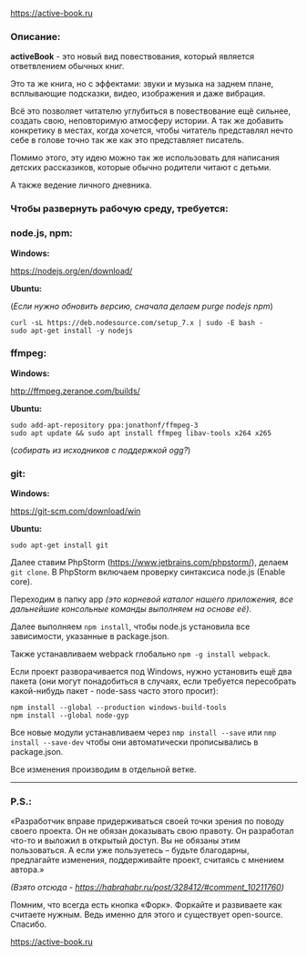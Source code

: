 https://active-book.ru

### Описание:

**activeBook** - это новый вид повествования, который является ответвлением обычных книг.

Это та же книга, но с эффектами:
звуки и музыка на заднем плане, всплывающие подсказки, видео, изображения и даже вибрация.

Всё это позволяет читателю углубиться в повествование ещё сильнее, создать свою, неповторимую атмосферу истории. А так же добавить конкретику в местах, когда хочется, чтобы читатель представлял нечто себе в голове точно так же как это представляет писатель.

Помимо этого, эту идею можно так же использовать для написания детских рассказиков, которые обычно родители читают с детьми.

А также ведение личного дневника.

### Чтобы развернуть рабочую среду, требуется:

### node.js, npm:

**Windows:**
 
https://nodejs.org/en/download/

**Ubuntu:**
 
(_Если нужно обновить версию, сначала делаем purge nodejs npm_)
```
curl -sL https://deb.nodesource.com/setup_7.x | sudo -E bash -
sudo apt-get install -y nodejs 
```

### ffmpeg:

**Windows:**

http://ffmpeg.zeranoe.com/builds/

**Ubuntu:**
```
sudo add-apt-repository ppa:jonathonf/ffmpeg-3
sudo apt update && sudo apt install ffmpeg libav-tools x264 x265
```
(_собирать из исходников с поддержкой ogg?_)

### git:
**Windows:**

https://git-scm.com/download/win

**Ubuntu:**
```
sudo apt-get install git
```

Далее ставим PhpStorm (https://www.jetbrains.com/phpstorm/), делаем ```git clone```.
В PhpStorm включаем проверку синтаксиса node.js (Enable core).

Переходим в папку app *(это корневой каталог нашего приложения, все дальнейшие консольные команды выполняем на основе её)*.

Далее выполняем ```npm install```, чтобы node.js установила все зависимости, указанные в package.json.

Также устанавливаем webpack глобально ```npm -g install webpack```.

Если проект разворачивается под Windows, нужно установить ещё два пакета (они могут понадобиться в случаях, если требуется пересобрать какой-нибудь пакет - node-sass часто этого просит):

```
npm install --global --production windows-build-tools
npm install --global node-gyp
```


Все новые модули устанавливаем через ```nmp install --save``` или ```nmp install --save-dev``` чтобы они автоматически прописывались в package.json.

Все изменения производим в отдельной ветке.

___

### P.S.:

«Разработчик вправе придерживаться своей точки зрения по поводу своего проекта. Он не обязан доказывать свою правоту. Он разработал что-то и выложил в открытый доступ. Вы не обязаны этим пользоваться. А если уже пользуетесь – будьте благодарны, предлагайте изменения, поддерживайте проект, считаясь с мнением автора.» 

*(Взято отсюда - https://habrahabr.ru/post/328412/#comment_10211760)*

Помним, что всегда есть кнопка «Форк». Форкайте и развиваете как считаете нужным. Ведь именно для этого и существует open-source. Спасибо.

https://active-book.ru